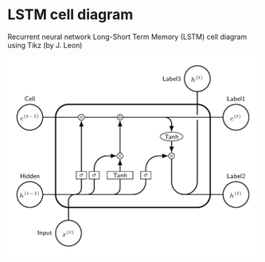 # LSTM cell diagram
Recurrent neural network Long-Short Term Memory (LSTM) cell diagram using Tikz (by J. Leon)

![example image](figure.png)
